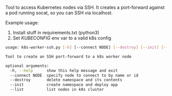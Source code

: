 Tool to access Kubernetes nodes via SSH. 
It creates a port-forward against a pod running socat, so you can SSH via localhost.


Example usage:
1. Install stuff in requirements.txt (python3)
2. Set *KUBECONFIG* env var to a valid k8s config


```bash
usage: k8s-worker-ssh.py [-h] [--connect NODE] [--destroy] [--init] [--list]

Tool to create an SSH port-forward to a k8s worker node

optional arguments:
  -h, --help      show this help message and exit
  --connect NODE  specify node to connect to by name or id
  --destroy       delete namespace and its contents
  --init          create namespace and deploy app
  --list          list nodes in k8s cluster
```

